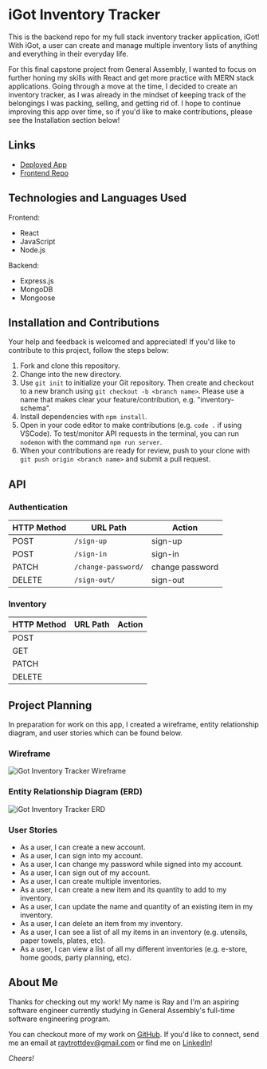 # iGot Inventory Tracker

This is the backend repo for my full stack inventory tracker application, iGot! With iGot, a user can create and manage multiple inventory lists of anything and everything in their everyday life.

For this final capstone project from General Assembly, I wanted to focus on further honing my skills with React and get more practice with MERN stack applications. Going through a move at the time, I decided to create an inventory tracker, as I was already in the mindset of keeping track of the belongings I was packing, selling, and getting rid of. I hope to continue improving this app over time, so if you'd like to make contributions, please see the Installation section below!

## Links 
- [Deployed App]()
- [Frontend Repo](https://github.com/raytrott/inventory-tracker-client)

## Technologies and Languages Used

Frontend:
- React
- JavaScript
- Node.js

Backend:
- Express.js
- MongoDB
- Mongoose

## Installation and Contributions

Your help and feedback is welcomed and appreciated! If you'd like to contribute to this project, follow the steps below:

1. Fork and clone this repository.
1. Change into the new directory.
1. Use `git init` to initialize your Git repository. Then create and checkout to a new branch using `git checkout -b <branch name>`. Please use a name that makes clear your feature/contribution, e.g. "inventory-schema".
1. Install dependencies with `npm install`.
1. Open in your code editor to make contributions (e.g. `code .` if using VSCode). To test/monitor API requests in the terminal, you can run `nodemon` with the command `npm run server`.
1. When your contributions are ready for review, push to your clone with `git push origin <branch name>` and submit a pull request.

## API

### Authentication

| HTTP Method | URL Path            | Action          |
|-------------|---------------------|-----------------|
| POST        | `/sign-up`          | sign-up         |
| POST        | `/sign-in`          | sign-in         |
| PATCH       | `/change-password/` | change password |
| DELETE      | `/sign-out/`        | sign-out        |

### Inventory

| HTTP Method | URL Path | Action |
|-------------|----------|--------|
| POST        |          |        |
| GET         |          |        |
| PATCH       |          |        |
| DELETE      |          |        |

## Project Planning

In preparation for work on this app, I created a wireframe, entity relationship diagram, and user stories which can be found below.

### Wireframe
![iGot Inventory Tracker Wireframe](https://i.imgur.com/EkPSBPV.jpg?1)

### Entity Relationship Diagram (ERD)
![iGot Inventory Tracker ERD](https://i.imgur.com/xm7mKdt.jpg)

### User Stories
- As a user, I can create a new account.
- As a user, I can sign into my account.
- As a user, I can change my password while signed into my account.
- As a user, I can sign out of my account.
- As a user, I can create multiple inventories.
- As a user, I can create a new item and its quantity to add to my inventory.
- As a user, I can update the name and quantity of an existing item in my inventory.
- As a user, I can delete an item from my inventory.
- As a user, I can see a list of all my items in an inventory (e.g. utensils, paper towels, plates, etc).
- As a user, I can view a list of all my different inventories (e.g. e-store, home goods, party planning, etc).

## About Me

Thanks for checking out my work! My name is Ray and I'm an aspiring software engineer currently studying in General Assembly's full-time software engineering program. 

You can checkout more of my work on [GitHub](https://github.com/raytrott). If you'd like to connect, send me an email at <raytrottdev@gmail.com> or find me on [LinkedIn](https://www.linkedin.com/in/ray-trott/)!

*Cheers!*
